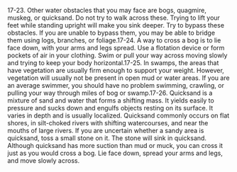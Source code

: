 17-23\. Other water obstacles that you may face are bogs, quagmire, muskeg, or quicksand. Do not try to walk across these. Trying to lift your feet while standing upright will make you sink deeper. Try to bypass these obstacles. If you are unable to bypass them, you may be able to bridge them using logs, branches, or foliage.17-24\. A way to cross a bog is to lie face down, with your arms and legs spread. Use a flotation device or form pockets of air in your clothing. Swim or pull your way across moving slowly and trying to keep your body horizontal.17-25\. In swamps, the areas that have vegetation are usually firm enough to support your weight. However, vegetation will usually not be present in open mud or water areas. If you are an average swimmer, you should have no problem swimming, crawling, or pulling your way through miles of bog or swamp.17-26\. Quicksand is a mixture of sand and water that forms a shifting mass. It yields easily to pressure and sucks down and engulfs objects resting on its surface. It varies in depth and is usually localized. Quicksand commonly occurs on flat shores, in silt-choked rivers with shifting watercourses, and near the mouths of large rivers. If you are uncertain whether a sandy area is quicksand, toss a small stone on it. The stone will sink in quicksand. Although quicksand has more suction than mud or muck, you can cross it just as you would cross a bog. Lie face down, spread your arms and legs, and move slowly across.